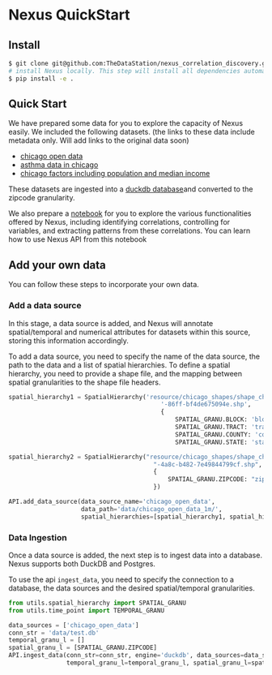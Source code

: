 # Nexus QuickStart

## Install

```bash
$ git clone git@github.com:TheDataStation/nexus_correlation_discovery.git
# install Nexus locally. This step will install all dependencies automatically.
$ pip install -e . 
```

## Quick Start

We have prepared some data for you to explore the capacity of Nexus easily. We included the following datasets. (the links to these data include metadata only. Will add links to the original data soon)

- [chicago open data](resource/chicago_1m_zipcode/chicago_open_data.json)
- [asthma data in chicago](resource/asthma/asthma_data.json)
- [chicago factors including population and median income](/home/cc/nexus_correlation_discovery/resource/chicago_factors/chicago_factors_data.json)

These datasets are ingested into a [duckdb database](data/quickstart.db)and converted to the zipcode granularity.

We also prepare a [notebook](demo/nexus_api.ipynb) for you to explore the various functionalities offered by Nexus, including identifying correlations, controlling for variables, and extracting patterns from these correlations. You can learn how to use Nexus API from this notebook

## Add your own data

You can follow these steps to incorporate your own data.

### Add a data source

In this stage, a data source is added, and Nexus will annotate spatial/temporal and numerical attributes for datasets within this source, storing this information accordingly.

To add a data source, you need to specify the name of the data source, the path to the data and a list of spatial hierarchies. To define a spatial hierarchy, you need to provide a shape file, and the mapping between spatial granularities to the shape file headers.



```python
spatial_hierarchy1 = SpatialHierarchy('resource/chicago_shapes/shape_chicago_blocks/geo_export_8e927c91-3aad-4b67'
                                          '-86ff-bf4de675094e.shp',
                                          {
                                              SPATIAL_GRANU.BLOCK: 'blockce10',
                                              SPATIAL_GRANU.TRACT: 'tractce10',
                                              SPATIAL_GRANU.COUNTY: 'countyfp10',
                                              SPATIAL_GRANU.STATE: 'statefp10'})

spatial_hierarchy2 = SpatialHierarchy("resource/chicago_shapes/shape_chicago_zipcodes/geo_export_a86acac7-4554"
                                        "-4a8c-b482-7e49844799cf.shp",
                                        {
                                            SPATIAL_GRANU.ZIPCODE: "zip"
                                        })

API.add_data_source(data_source_name='chicago_open_data', 
                    data_path='data/chicago_open_data_1m/', 
                    spatial_hierarchies=[spatial_hierarchy1, spatial_hierarchy2])
```

### Data Ingestion

Once a data source is added, the next step is to ingest data into a database. Nexus supports both DuckDB and Postgres.

To use the api `ingest_data`, you need to specify the connection to a database, the data sources and the desired spatial/temporal granularities.  

```python
from utils.spatial_hierarchy import SPATIAL_GRANU
from utils.time_point import TEMPORAL_GRANU

data_sources = ['chicago_open_data']
conn_str = 'data/test.db'
temporal_granu_l = []
spatial_granu_l = [SPATIAL_GRANU.ZIPCODE]
API.ingest_data(conn_str=conn_str, engine='duckdb', data_sources=data_sources,
                temporal_granu_l=temporal_granu_l, spatial_granu_l=spatial_granu_l)
```
